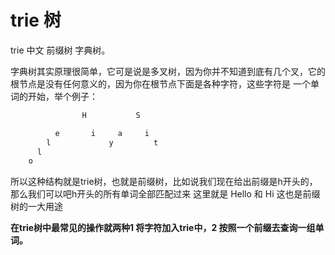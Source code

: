 # trie 树

trie 中文 前缀树 字典树。

字典树其实原理很简单，它可是说是多叉树，因为你并不知道到底有几个叉，它的根节点是没有任何意义的，因为你在根节点下面是各种字符，这些字符是
一个单词的开始，举个例子：

```go
                H           S

          e       i     a     i
        l             y         t
      l
    o      
```
所以这种结构就是trie树，也就是前缀树，比如说我们现在给出前缀是h开头的，那么我们可以吧h开头的所有单词全部匹配过来
这里就是 Hello 和 Hi 这也是前缀树的一大用途

**在trie树中最常见的操作就两种1 将字符加入trie中，2 按照一个前缀去查询一组单词。**

